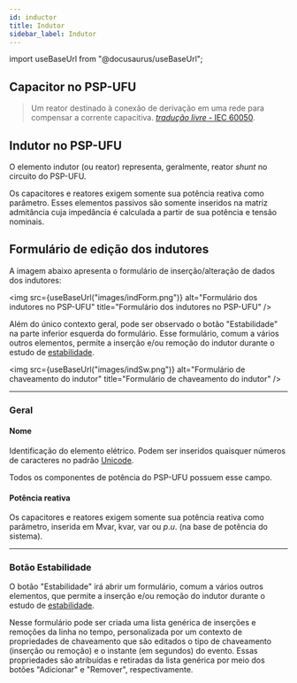 ```yaml
---
id: inductor
title: Indutor
sidebar_label: Indutor
---
```

import useBaseUrl from "@docusaurus/useBaseUrl";

<link rel="stylesheet" href={useBaseUrl("katex/katex.min.css")} />

## Capacitor no PSP-UFU
>Um reator destinado à conexão de derivação em uma rede para compensar a corrente capacitiva. [*tradução livre* - IEC 60050](
http://www.electropedia.org/iev/iev.nsf/display?openform&ievref=421-01-03).

## Indutor no PSP-UFU
O elemento indutor (ou reator) representa, geralmente, reator *shunt* no circuito do PSP-UFU.

Os capacitores e reatores exigem somente sua potência reativa como parâmetro. Esses elementos passivos são somente inseridos na matriz admitância cuja impedância é calculada a partir de sua potência e tensão nominais.

## Formulário de edição dos indutores
A imagem abaixo apresenta o formulário de inserção/alteração de dados dos indutores:

<img src={useBaseUrl("images/indForm.png")} alt="Formulário dos indutores no PSP-UFU" title="Formulário dos indutores no PSP-UFU" />

Além do único contexto geral, pode ser observado o botão "Estabilidade" na parte inferior esquerda do formulário. Esse formulário, comum a vários outros elementos, permite a inserção e/ou remoção do indutor durante o estudo de [estabilidade](stability).

<img src={useBaseUrl("images/indSw.png")} alt="Formulário de chaveamento do indutor" title="Formulário de chaveamento do indutor" />

---
### Geral

#### Nome
Identificação do elemento elétrico. Podem ser inseridos quaisquer números de caracteres no padrão [Unicode](https://pt.wikipedia.org/wiki/Unicode).

Todos os componentes de potência do PSP-UFU possuem esse campo.

#### Potência reativa
Os capacitores e reatores exigem somente sua potência reativa como parâmetro, inserida em Mvar, kvar, var ou $p.u.$ (na base de potência do sistema). 

---
### Botão Estabilidade
O botão "Estabilidade" irá abrir um formulário, comum a vários outros elementos, que permite a inserção e/ou remoção do indutor durante o estudo de [estabilidade](stability).

Nesse formulário pode ser criada uma lista genérica de inserções e remoções da linha no tempo, personalizada por um contexto de propriedades de chaveamento que são editados o tipo de chaveamento (inserção ou remoção) e o instante (em segundos) do evento. Essas propriedades são atribuídas e retiradas da lista genérica por meio dos botões "Adicionar" e "Remover", respectivamente.
